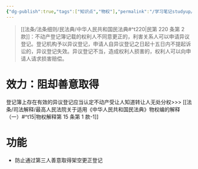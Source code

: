 ```yaml
---
{"dg-publish":true,"tags":["知识点","物权"],"permalink":"/学习笔记studyup/物权法学/异议登记/","dgPassFrontmatter":true,"created":"2024-11-29T17:36:13.740+08:00","updated":"2024-11-29T17:46:24.006+08:00"}
---
```


> [[法条/法条细则/民法典/中华人民共和国民法典#^t220\|民第 220 条第 2 款]]：不动产登记簿记载的权利人不同意更正的，利害关系人可以申请异议登记。登记机构予以异议登记，申请人自异议登记之日起十五日内不提起诉讼的，异议登记失效。异议登记不当，造成权利人损害的，权利人可以向申请人请求损害赔偿。
# 效力：阻却善意取得
登记簿上存在有效的异议登记应当认定不动产受让人知道转让人无处分权>>> [[法条/司法解释/最高人民法院关于适用《中华人民共和国民法典》物权编的解释（一）#^t15\|物权解释第 15 条第 1 款-1]]
# 功能
- 防止通过第三人善意取得架空更正登记